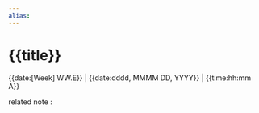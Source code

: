 ```yaml
---
alias:
---
```

# {{title}}

{{date:[Week] WW.E}} | {{date:dddd, MMMM DD, YYYY}} | {{time:hh:mm A}}

related note : 

